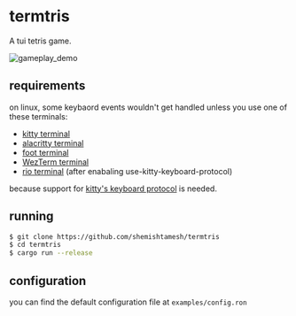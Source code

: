 # termtris
A tui tetris game.

![gameplay_demo](./examples/demo.gif)

## requirements
on linux, some keybaord events wouldn't get handled unless you use one of these terminals:
  * [kitty terminal](https://sw.kovidgoyal.net/kitty/)
  * [alacritty terminal](https://alacritty.org/)
  * [foot terminal](https://codeberg.org/dnkl/foot)
  * [WezTerm terminal](https://wezfurlong.org/wezterm/index.html)
  * [rio terminal](https://raphamorim.io/rio/) (after enabaling use-kitty-keyboard-protocol)

because support for [kitty's keyboard protocol](https://sw.kovidgoyal.net/kitty/keyboard-protocol/) is needed.

## running
```bash
$ git clone https://github.com/shemishtamesh/termtris
$ cd termtris
$ cargo run --release
```

## configuration
you can find the default configuration file at `examples/config.ron`

